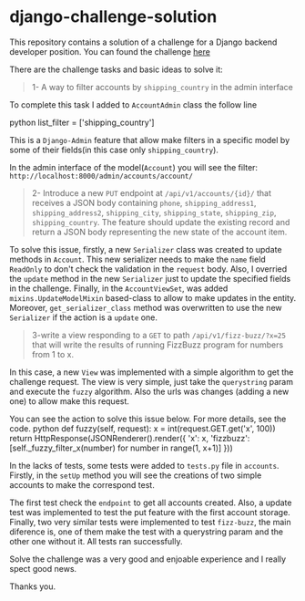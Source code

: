 # django-challenge-solution
This repository contains a solution of a challenge for a Django backend developer position. You can found the challenge [here](https://github.com/swagup-com/django-challenge)

There are the challenge tasks and basic ideas to solve it:

>1- A way to filter accounts by `shipping_country` in the admin interface

To complete this task I added to `AccountAdmin` class the follow line

python
list_filter = ['shipping_country']


This is a `Django-Admin` feature that allow make filters in a specific model by some of their fields(in this case only `shipping_country`).

In the admin interface of the model(`Account`) you will see the filter:
`http://localhost:8000/admin/accounts/account/`

>2- Introduce a new `PUT` endpoint at `/api/v1/accounts/{id}/` that receives a JSON body containing `phone`, `shipping_address1`, `shipping_address2`, `shipping_city`, `shipping_state`, `shipping_zip`,
`shipping_country`. The feature should update the existing record and return a JSON body representing the new state of the account item.

To solve this issue, firstly, a new `Serializer` class was created to update methods in `Account`. This new serializer needs to make the `name` field `ReadOnly` to don't check the validation in the `request` body. Also, I overried the `update` method in the new `Serializer` just to update the specified fields in the challenge. Finally, in the `AccountViewSet`, was added `mixins.UpdateModelMixin` based-class to allow to make updates in the entity. Moreover, `get_serializer_class` method was overwritten to use the new `Serializer` if the action is a `update` one.


>3-write a view responding to a `GET` to path `/api/v1/fizz-buzz/?x=25` that will write the results of running FizzBuzz program for numbers from 1 to x.

In this case, a new `View` was implemented with a simple algorithm to get the challenge request. The view is very simple, just take the `querystring` param and execute the `fuzzy` algorithm. Also the urls was changes (adding a new one) to allow make this request.

You can see the action to solve this issue below. For more details, see the code.
python
def fuzzy(self, request):
    x = int(request.GET.get('x', 100))
    return HttpResponse(JSONRenderer().render({
        'x': x,
        'fizzbuzz': [self._fuzzy_filter_x(number) for number in range(1, x+1)]
    }))


In the lacks of tests, some tests were added to `tests.py` file in `accounts`. Firstly, in the `setUp` method you will see the creations of two simple accounts to make the correspond test.

The first test check the `endpoint` to get all accounts created. Also, a update test was implemented to test the put feature with the first account storage. Finally, two very similar tests were implemented to test `fizz-buzz`, the main diference is, one of them make the test with a querystring param and the other one without it. All tests ran successfully.

Solve the challenge was a very good and enjoable experience and I really spect good news.

Thanks you.